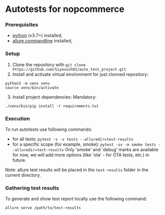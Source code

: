 # Autotests for nopcommerce

### Prerequisites
- [python](https://www.python.org/downloads/) (v3.7+) installed,
- [allure commandline](https://docs.qameta.io/allure-report/#_installing_a_commandline) installed,

### Setup

1. Clone the repository with `git clone https://github.com/Siyavush91/auto_test_project.git`
2. Install and activate virtual environment for just clonned repository:
```commandline
python3 -m venv venv
source venv/bin/activate
```

3. Install project dependencies:
Mandatory:
```commandline
./venv/bin/pip install -r requirements.txt
```

### Execution

To run autotests use following commands:
- for all tests: `pytest -s -v tests --alluredir=test-results`
- for a specific scope (for example, smoke): `pytest -sv -m smoke tests --alluredir=test-results` Only 'smoke' and 'debug' marks are available for now, we will add more options (like 'ota' - for OTA tests, etc.) in future.

Note: allure test results will be placed in the `test-results` folder in the current directory.

### Gathering test results

To generate and show test report locally use the following command:
```commandline
allure serve /path/to/test-results
```

